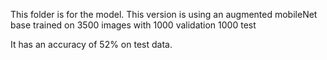 This folder is for the model.
This version is using an augmented mobileNet base trained
on 3500 images with
1000 validation
1000 test

It has an accuracy of 52% on test data.